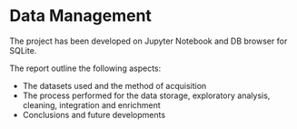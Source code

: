 # Data Management

The project has been developed on Jupyter Notebook and DB browser for SQLite.

The report outline the following aspects:
- The datasets used and the method of acquisition
- The process performed for the data storage, exploratory analysis, cleaning, integration and enrichment
- Conclusions and future developments
